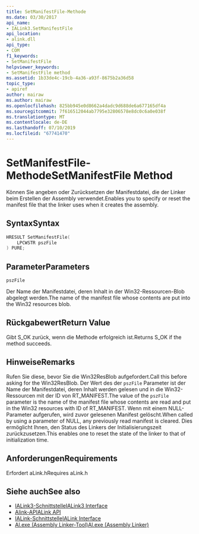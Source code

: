 ```yaml
---
title: SetManifestFile-Methode
ms.date: 03/30/2017
api_name:
- IALink3.SetManifestFile
api_location:
- alink.dll
api_type:
- COM
f1_keywords:
- SetManifestFile
helpviewer_keywords:
- SetManifestFile method
ms.assetid: 1b33de4c-19cb-4a36-a93f-8675b2a36d58
topic_type:
- apiref
author: mairaw
ms.author: mairaw
ms.openlocfilehash: 825bb945e0d8662a4dadc9d688de6a677165df4a
ms.sourcegitcommit: 7f616512044ab7795e32806578e8dc0c6a0e038f
ms.translationtype: MT
ms.contentlocale: de-DE
ms.lasthandoff: 07/10/2019
ms.locfileid: "67741470"
---
```

# <a name="setmanifestfile-method"></a><span data-ttu-id="798a2-102">SetManifestFile-Methode</span><span class="sxs-lookup"><span data-stu-id="798a2-102">SetManifestFile Method</span></span>
<span data-ttu-id="798a2-103">Können Sie angeben oder Zurücksetzen der Manifestdatei, die der Linker beim Erstellen der Assembly verwendet.</span><span class="sxs-lookup"><span data-stu-id="798a2-103">Enables you to specify or reset the manifest file that the linker uses when it creates the assembly.</span></span>  
  
## <a name="syntax"></a><span data-ttu-id="798a2-104">Syntax</span><span class="sxs-lookup"><span data-stu-id="798a2-104">Syntax</span></span>  
  
```cpp  
HRESULT SetManifestFile(  
    LPCWSTR pszFile  
) PURE;  
```  
  
## <a name="parameters"></a><span data-ttu-id="798a2-105">Parameter</span><span class="sxs-lookup"><span data-stu-id="798a2-105">Parameters</span></span>  
 `pszFile`  
  
 <span data-ttu-id="798a2-106">Der Name der Manifestdatei, deren Inhalt in der Win32-Ressourcen-Blob abgelegt werden.</span><span class="sxs-lookup"><span data-stu-id="798a2-106">The name of the manifest file whose contents are put into the Win32 resources blob.</span></span>  
  
## <a name="return-value"></a><span data-ttu-id="798a2-107">Rückgabewert</span><span class="sxs-lookup"><span data-stu-id="798a2-107">Return Value</span></span>  
 <span data-ttu-id="798a2-108">Gibt S_OK zurück, wenn die Methode erfolgreich ist.</span><span class="sxs-lookup"><span data-stu-id="798a2-108">Returns S_OK if the method succeeds.</span></span>  
  
## <a name="remarks"></a><span data-ttu-id="798a2-109">Hinweise</span><span class="sxs-lookup"><span data-stu-id="798a2-109">Remarks</span></span>  
 <span data-ttu-id="798a2-110">Rufen Sie diese, bevor Sie die Win32ResBlob aufgefordert.</span><span class="sxs-lookup"><span data-stu-id="798a2-110">Call this before asking for the Win32ResBlob.</span></span> <span data-ttu-id="798a2-111">Der Wert des der `pszFile` Parameter ist der Name der Manifestdatei, deren Inhalt werden gelesen und in die Win32-Ressourcen mit der ID von RT_MANIFEST.</span><span class="sxs-lookup"><span data-stu-id="798a2-111">The value of the `pszFile` parameter is the name of the manifest file whose contents are read and put in the Win32 resources with ID of RT_MANIFEST.</span></span> <span data-ttu-id="798a2-112">Wenn mit einem NULL-Parameter aufgerufen, wird zuvor gelesenen Manifest gelöscht.</span><span class="sxs-lookup"><span data-stu-id="798a2-112">When called by using a parameter of NULL, any previously read manifest is cleared.</span></span> <span data-ttu-id="798a2-113">Dies ermöglicht Ihnen, den Status des Linkers der Initialisierungszeit zurückzusetzen.</span><span class="sxs-lookup"><span data-stu-id="798a2-113">This enables one to reset the state of the linker to that of initialization time.</span></span>  
  
## <a name="requirements"></a><span data-ttu-id="798a2-114">Anforderungen</span><span class="sxs-lookup"><span data-stu-id="798a2-114">Requirements</span></span>  
 <span data-ttu-id="798a2-115">Erfordert aLink.h</span><span class="sxs-lookup"><span data-stu-id="798a2-115">Requires aLink.h</span></span>  
  
## <a name="see-also"></a><span data-ttu-id="798a2-116">Siehe auch</span><span class="sxs-lookup"><span data-stu-id="798a2-116">See also</span></span>

- [<span data-ttu-id="798a2-117">IALink3-Schnittstelle</span><span class="sxs-lookup"><span data-stu-id="798a2-117">IALink3 Interface</span></span>](../../../../docs/framework/unmanaged-api/alink/ialink3-interface.md)
- [<span data-ttu-id="798a2-118">Alink-API</span><span class="sxs-lookup"><span data-stu-id="798a2-118">ALink API</span></span>](../../../../docs/framework/unmanaged-api/alink/index.md)
- [<span data-ttu-id="798a2-119">IALink-Schnittstelle</span><span class="sxs-lookup"><span data-stu-id="798a2-119">IALink Interface</span></span>](../../../../docs/framework/unmanaged-api/alink/ialink-interface.md)
- [<span data-ttu-id="798a2-120">Al.exe (Assembly Linker-Tool)</span><span class="sxs-lookup"><span data-stu-id="798a2-120">Al.exe (Assembly Linker)</span></span>](../../../../docs/framework/tools/al-exe-assembly-linker.md)
